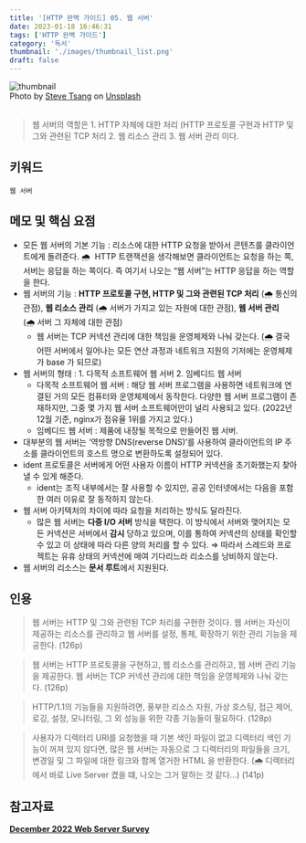 ```yaml
---
title: '[HTTP 완벽 가이드] 05. 웹 서버'
date: 2023-01-18 16:46:31
tags: ['HTTP 완벽 가이드']
category: '독서'
thumbnail: './images/thumbnail_list.png'
draft: false
---
```


<div class="unsplash-wrapper">
<img class="unsplash-thumbnail-image" alt="thumbnail" src="./images/thumbnail.png" />
<div class="unsplash-author">
Photo by <a href="https://unsplash.com/@stevetsang?utm_source=unsplash&utm_medium=referral&utm_content=creditCopyText">Steve Tsang</a> on  <a href="https://unsplash.com/ko/%EC%82%AC%EC%A7%84/OZjypvcu3uo?utm_source=unsplash&utm_medium=referral&utm_content=creditCopyText">Unsplash</a>
</div>
</div>

<br>

> 웹 서버의 역할은 1. HTTP 자체에 대한 처리 (HTTP 프로토콜 구현과 HTTP 및 그와 관련된 TCP 처리 2. 웹 리소스 관리 3. 웹 서버 관리 이다.

## 키워드

`웹 서버`

## 메모 및 핵심 요점

- 모든 웹 서버의 기본 기능 : 리소스에 대한 HTTP 요청을 받아서 콘텐츠를 클라이언트에게 돌려준다.
  🌧️  HTTP 트랜잭션을 생각해보면 클라이언트는 요청을 하는 쪽, 서버는 응답을 하는 쪽이다. 즉 여기서 나오는 “웹 서버”는 HTTP 응답을 하는 역할을 한다.
- 웹 서버의 기능 : **HTTP 프로토콜 구현, HTTP 및 그와 관련된 TCP 처리** (🌧️ 통신의 관점), **웹 리소스 관리** (🌧️ 서버가 가지고 있는 자원에 대한 관점), **웹 서버 관리** (🌧️ 서버 그 자체에 대한 관점)
  - 웹 서버는 TCP 커넥션 관리에 대한 책임을 운영체제와 나눠 갖는다. (🌧️ 결국 어떤 서버에서 일어나는 모든 연산 과정과 네트워크 지원의 기저에는 운영체제가 base 가 되므로)
- 웹 서버의 형태 : 1. 다목적 소프트웨어 웹 서버 2. 임베디드 웹 서버
  - 다목적 소프트웨어 웹 서버 : 해당 웹 서버 프로그램을 사용하면 네트워크에 연결된 거의 모든 컴퓨터와 운영체제에서 동작한다. 다양한 웹 서버 프로그램이 존재하지만, 그중 몇 가지 웹 서버 소프트웨어만이 널리 사용되고 있다. (2022년 12월 기준, nginx가 점유율 1위를 가지고 있다.)
  - 임베디드 웹 서버 : 제품에 내장될 목적으로 만들어진 웹 서버.
- 대부분의 웹 서버는 ‘역방향 DNS(reverse DNS)’를 사용하여 클라이언트의 IP 주소를 클라이언트의 호스트 명으로 변환하도록 설정되어 있다.
- ident 프로토콜은 서버에게 어떤 사용자 이름이 HTTP 커넥션을 초기화했는지 찾아낼 수 있게 해준다.
  - ident는 조직 내부에서는 잘 사용할 수 있지만, 공공 인터넷에서는 다음을 포함한 여러 이유로 잘 동작하지 않는다.
- 웹 서버 아키텍처의 차이에 따라 요청을 처리하는 방식도 달라진다.
  - 많은 웹 서버는 **다중 I/O 서버** 방식을 택한다. 이 방식에서 서버와 맺어지는 모든 커넥션은 서버에서 **감시** 당하고 있으며, 이를 통하여 커넥션의 상태를 확인할 수 있고 이 상태에 따라 다른 양의 처리를 할 수 있다.
    ⇒ 따라서 스레드와 프로젝트는 유휴 상태의 커넥션에 매여 기다리느라 리소스를 낭비하지 않는다.
- 웹 서버의 리소스는 **문서 루트**에서 지원된다.

## 인용

> 웹 서버는 HTTP 및 그와 관련된 TCP 처리를 구현한 것이다. 웹 서버는 자신이 제공하는 리소스를 관리하고 웹 서버를 설정, 통제, 확장하기 위한 관리 기능을 제공한다. (126p)

> 웹 서버는 HTTP 프로토콜을 구현하고, 웹 리소스를 관리하고, 웹 서버 관리 기능을 제공한다. 웹 서버는 TCP 커넥션 관리에 대한 책임을 운영체제와 나눠 갖는다. (126p)

> HTTP/1.1의 기능들을 지원하려면, 풍부한 리소스 자원, 가상 호스팅, 접근 제어, 로깅, 설정, 모니터링, 그 외 성능을 위한 각종 기능들이 필요하다. (128p)

> 사용자가 디렉터리 URI를 요청했을 때 기본 색인 파일이 없고 디렉터리 색인 기능이 꺼져 있지 않다면, 많은 웹 서버는 자동으로 그 디렉터리의 파일들을 크기, 변경일 및 그 파일에 대한 링크와 함께 열거한 HTML 을 반환한다. (🌧️ 디렉터리에서 바로 Live Server 켰을 떄, 나오는 그거 말하는 것 같다…) (141p)

## 참고자료

**[December 2022 Web Server Survey](https://news.netcraft.com/archives/2022/12/20/december-2022-web-server-survey.html)**
